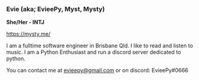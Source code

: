 ### Evie (aka; EvieePy, Myst, Mysty)

**She/Her - INTJ**

https://mysty.me/

I am a fulltime software engineer in Brisbane Qld.
I like to read and listen to music.
I am a Python Enthusiast and run a discord server dedicated to python.

You can contact me at evieepy@gmail.com or on discord: EvieePy#0666








